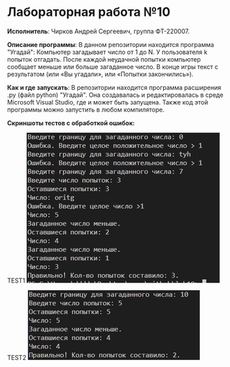 # Лабораторная работа №10

**Исполнитель**: Чирков Андрей Сергеевич, группа ФТ-220007.

**Описание программы**: В данном репозитории находится программа "Угадай": Компьютер загадывает число от 1 до N. У пользователя k попыток отгадать. После каждой неудачной попытки компьютер сообщает меньше или больше загаданное число. В конце игры текст с результатом (или «Вы угадали», или «Попытки закончились»).


**Как и где запускать**: В репозитории находится программа расширения .py (файл python) "Угадай". Она создавалась и редактировалась в среде Microsoft Visual Studio, где и может быть запущена. Также код этой программы можно запустить в любом компиляторе.


**Скриншоты тестов с обработкой ошибок:**

TEST1
![screenshot1](https://github.com/andreich1rkov/lab10/blob/main/test1.JPG)
 


TEST2
![screenshot1](https://github.com/andreich1rkov/lab10/blob/main/test2.JPG)